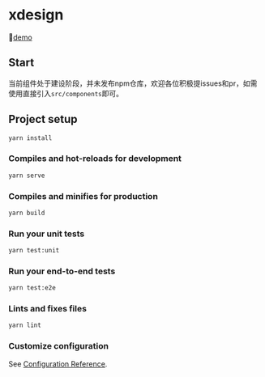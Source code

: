 # xdesign

:rainbow:[demo](http://xdesign.panzheng.xyz/)

## Start

当前组件处于建设阶段，并未发布npm仓库，欢迎各位积极提issues和pr，如需使用直接引入`src/components`即可。

## Project setup
```bash
yarn install
```

### Compiles and hot-reloads for development
```bash
yarn serve
```

### Compiles and minifies for production
```bash
yarn build
```

### Run your unit tests
```bash
yarn test:unit
```

### Run your end-to-end tests
```bash
yarn test:e2e
```

### Lints and fixes files
```bash
yarn lint
```

### Customize configuration
See [Configuration Reference](https://cli.vuejs.org/config/).
